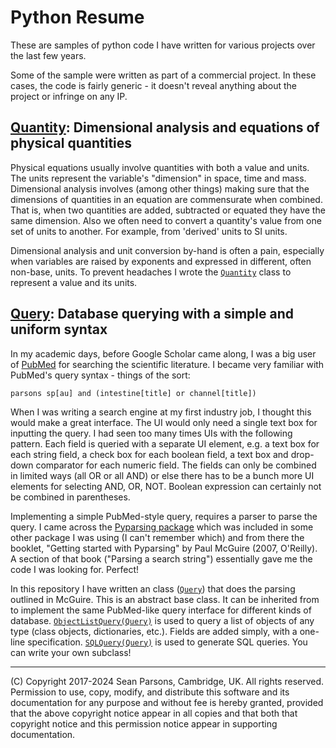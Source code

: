 # Python Resume
These are samples of python code I have written for various projects over the last few years.

Some of the sample were written as part of a commercial project. In these cases, the code
is fairly generic - it doesn't reveal anything about the project or infringe on any IP.

## [Quantity](notebooks/quantities_and_units.ipynb): Dimensional analysis and equations of physical quantities

Physical equations usually involve quantities with both a value and units. The units represent the variable's
"dimension" in space, time and mass. Dimensional analysis involves (among other things) making sure that the dimensions of quantities 
in an equation are commensurate when combined. That is, when two quantities are added, subtracted or equated 
they have the same dimension. Also we often need to convert a quantity's value from one set of units to another. For example,
from 'derived' units to SI units.

Dimensional analysis and unit conversion by-hand is often a pain, especially when variables are raised 
by exponents and expressed in different, often non-base, units. To prevent headaches I wrote the [`Quantity`](resume/quantity/quantity.py) class 
to represent a value and its units.

## [Query](notebooks/query_with_uniform_syntax.ipynb): Database querying with a simple and uniform syntax

In my academic days, before Google Scholar came along, I was a big user of [PubMed](https://pubmed.ncbi.nlm.nih.gov/) 
for searching the scientific literature. I became very familiar with PubMed's query syntax - things of the sort:

``` parsons sp[au] and (intestine[title] or channel[title]) ```

When I was writing a search engine at my first industry job, I thought this would make a great interface. The UI would 
only need a single text box for inputting the query. I had seen too many times UIs with the following pattern. Each field 
is queried with a separate UI element, e.g. a text box for each string field, a check box for each boolean field, 
a text box and drop-down comparator for each numeric field. The fields can only be combined in limited ways 
(all OR or all AND) or else there has to be a bunch more UI elements for selecting AND, OR, NOT. Boolean expression can 
certainly not be combined in parentheses.

Implementing a simple PubMed-style query, requires a parser to parse the query. I came across the 
[Pyparsing package](https://pyparsing-docs.readthedocs.io/en/latest/index.html) which was included in some other package 
I was using (I can't remember which) and from there the booklet, "Getting  started with Pyparsing" by Paul McGuire 
(2007, O'Reilly). A section of that book ("Parsing a search string") essentially gave me the code I was looking for. Perfect!

In this repository I have written an class ([`Query`](resume/query/query.py)) that does the parsing outlined in McGuire. This is an 
abstract base class. It can be inherited from to implement the same PubMed-like query interface for different kinds of 
database. [`ObjectListQuery(Query)`](resume/query/objectlistquery.py) is used to query a list of objects of any type (class objects, dictionaries, etc.). 
Fields are added simply, with a one-line specification. [`SQLQuery(Query)`](resume/query/sqlquery.py) is used to generate SQL queries. You can 
write your own subclass!

----
(C) Copyright 2017-2024 Sean Parsons, Cambridge, UK.
All rights reserved.
Permission to use, copy, modify, and distribute this software and its documentation for any purpose and without fee 
is hereby granted, provided that the above copyright notice appear in all copies and that both that copyright notice 
and this permission notice appear in supporting documentation.
